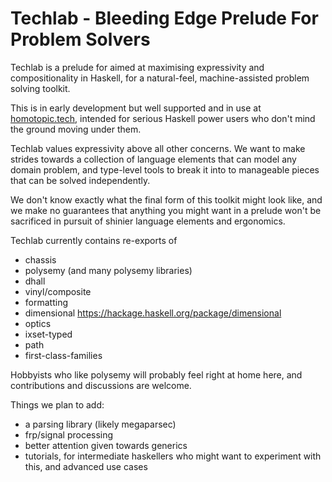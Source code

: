 # Techlab - Bleeding Edge Prelude For Problem Solvers

Techlab is a prelude for aimed at maximising expressivity and compositionality
in Haskell, for a natural-feel, machine-assisted problem solving toolkit.

This is in early development but well supported and in use at
[homotopic.tech](https://homotopic.tech), intended for serious Haskell power
users who don't mind the ground moving under them.

Techlab values expressivity above all other concerns. We want to make strides
towards a collection of language elements that can model any domain problem,
and type-level tools to break it into to manageable pieces that can be solved
independently.

We don't know exactly what the final form of this toolkit might look like, and
we make no guarantees that anything you might want in a prelude won't be
sacrificed in pursuit of shinier language elements and ergonomics.

Techlab currently contains re-exports of

* chassis
* polysemy (and many polysemy libraries)
* dhall
* vinyl/composite
* formatting
* dimensional https://hackage.haskell.org/package/dimensional
* optics
* ixset-typed
* path
* first-class-families

Hobbyists who like polysemy will probably feel right at home here, and
contributions and discussions are welcome.

Things we plan to add:

* a parsing library (likely megaparsec)
* frp/signal processing
* better attention given towards generics
* tutorials, for intermediate haskellers who might want to experiment with
  this, and advanced use cases
